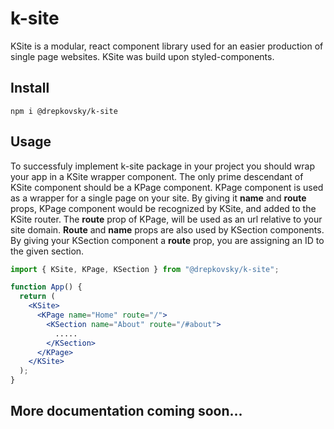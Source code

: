 # k-site

KSite is a modular, react component library used for an easier production of single page websites.
KSite was build upon styled-components.

## Install

```
npm i @drepkovsky/k-site
```

## Usage

To successfuly implement k-site package in your project you should wrap your app in a KSite wrapper component.
The only prime descendant of KSite component should be a KPage component.
KPage component is used as a wrapper for a single page on your site.
By giving it **name** and **route** props, KPage component would be recognized by KSite, and added to the KSite router.
The **route** prop of KPage, will be used as an url relative to your site domain.
**Route** and **name** props are also used by KSection components.
By giving your KSection component a **route** prop, you are assigning an ID to the given section.

```jsx
import { KSite, KPage, KSection } from "@drepkovsky/k-site";

function App() {
  return (
    <KSite>
      <KPage name="Home" route="/">
        <KSection name="About" route="/#about">
          .....
        </KSection>
      </KPage>
    </KSite>
  );
}
```

## More documentation coming soon...
